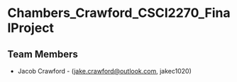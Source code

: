 # Chambers_Crawford_CSCI2270_FinalProject

## Team Members
* Jacob Crawford - (jake.crawford@outlook.com, jakec1020)
